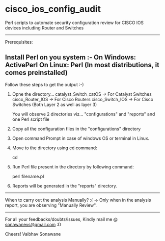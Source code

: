 # cisco_ios_config_audit
Perl scripts to automate security configuration review for CISCO IOS devices including Router and Switches

------------------------------------------------------------------------------
Prerequisites: 

Install Perl on you system :-
On Windows: ActivePerl
On Linux: Perl (In most distributions, it comes preinstalled)
------------------------------------------------------------------------------

Follow these steps to get the output :-)

1. Opne the directory... 
	catalyst_Switch_catOS 	 -> For Catalyst Switches
	cisco_Router_IOS	 -> For Cisco Routers
	cisco_Switch_IOS	 -> For Cisco Switches (Both Layer 2 as well as layer 3)

	You will observe 2 directories viz... "configurations" and "reports" and one Perl script file
 
2. Copy all the configuration files in the "configurations" directory

3. Open command Prompt in case of windows OS or terminal in Linux.

4. Move to the directory using cd command:
	
	cd <directory name>

5. Run Perl file present in the directory by following command:

	perl filename.pl

6. Reports will be generated in the "reports" directory.
------------------------------------------------------------------------------


When to carry out the analysis Manually?  :(
-> Only when in the analysis report, you are observing "Manually Review".
	
------------------------------------------------------------------------------


For all your feedbacks/doubts/issues, Kindly mail me @ sonawanevs@gmail.com :D


Cheers!
Vaibhav Sonawane
